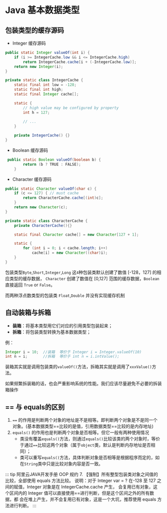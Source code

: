 # Java 基本数据类型


## 包装类型的缓存源码

- Integer 缓存源码 

```java
public static Integer valueOf(int i) {
    if (i >= IntegerCache.low && i <= IntegerCache.high)
        return IntegerCache.cache[i + (-IntegerCache.low)];
    return new Integer(i);
}

private static class IntegerCache {
    static final int low = -128;
    static final int high;
    static final Integer cache[];

    static {
        // high value may be configured by property
        int h = 127;
        
        // ...
    }

    private IntegerCache() {}
}
```

- Boolean 缓存源码
```java
 public static Boolean valueOf(boolean b) {
        return (b ? TRUE : FALSE);
    }
```

- Character 缓存源码
```java
public static Character valueOf(char c) {
    if (c <= 127) { // must cache
        return CharacterCache.cache[(int)c];
    }
    return new Character(c);
}

private static class CharacterCache {
    private CharacterCache(){}

    static final Character cache[] = new Character[127 + 1];

    static {
        for (int i = 0; i < cache.length; i++)
            cache[i] = new Character((char)i);
    }
}    
```

包装类型`Byte`,`Short`,`Integer`,`Long` 这`4`种包装类默认创建了数值 [-128，127] 的相应类型的缓存数据，
`Character` 创建了数值在 [0,127] 范围的缓存数据，`Boolean` 直接返回 `True` or `False`。

而两种浮点数类型的包装类 `Float`,`Double` 并没有实现缓存机制

## 自动装箱与拆箱

- **装箱**：将基本类型用它们对应的引用类型包装起来；
- **拆箱**：将包装类型转换为基本数据类型；

例：
```java
Integer i = 10;  //装箱  等价于 Integer i = Integer.valueOf(10)
int n = i;       //拆箱  等价于 int n = i.intValue();
```

装箱其实就是调用包装类的`valueOf()`方法，拆箱其实就是调用了`xxxValue()`方法。

如果频繁拆装箱的话，也会严重影响系统的性能。我们应该尽量避免不必要的拆装箱操作



## == 与 equals的区别

1. `==` 的作用是判断两个对象的地址是不是相等。即判断两个对象是不是同一个对象。(基本数据类型==比较的是值，引用数据类型==比较的是内存地址)
2. `equals()` 的作用也是判断两个对象是否相等。但它一般有两种使用情况
   - 类没有覆盖`equals()`方法，则通过`equals()`比较该类的两个对象时，等价于通过`==`比较这两个对象（属于`object`类，默认是判断内存地址是否相同）；
   - 类可以重写`equals()`方法，具体判断对象是否相等是根据程序而定的，如在`String`类中只是比较对象内容是否一致。


::: tip 阿里云JAVA开发手册 OOP 规约
7. 【强制】所有整型包装类对象之间值的比较，全部使用 equals 方法比较。
   说明：对于 Integer var = ? 在-128 至 127 之间的赋值，Integer 对象是在 IntegerCache.cache 产生，
   会复用已有对象，这个区间内的 Integer 值可以直接使用==进行判断，但是这个区间之外的所有数据，都
   会在堆上产生，并不会复用已有对象，这是一个大坑，推荐使用 equals 方法进行判断。
:::
